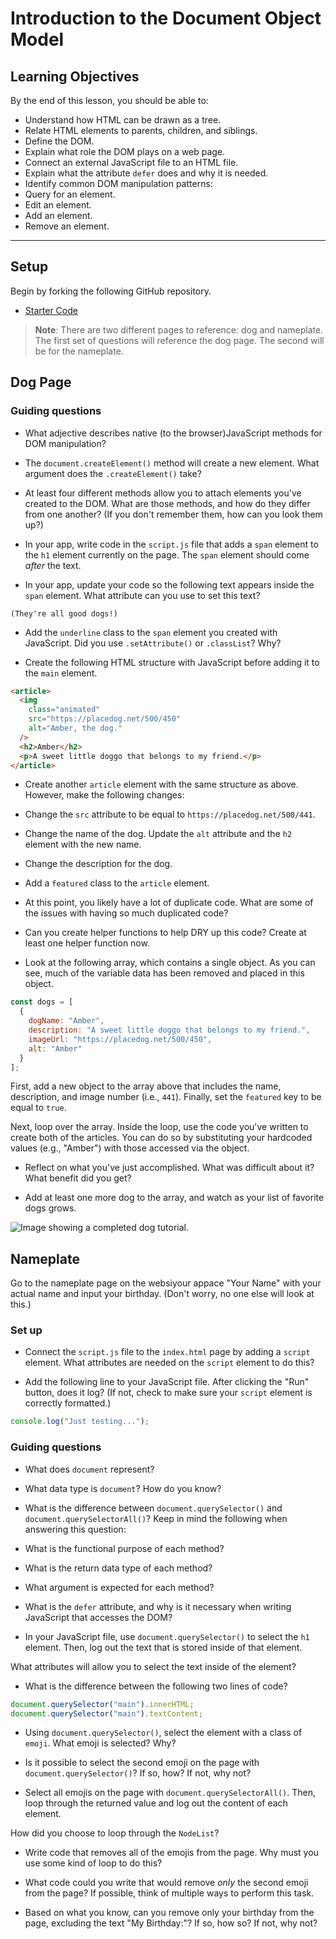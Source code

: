 # Introduction to the Document Object Model

## Learning Objectives

By the end of this lesson, you should be able to:

- Understand how HTML can be drawn as a tree.
- Relate HTML elements to parents, children, and siblings.
- Define the DOM.
- Explain what role the DOM plays on a web page.
- Connect an external JavaScript file to an HTML file.
- Explain what the attribute `defer` does and why it is needed.
- Identify common DOM manipulation patterns:
- Query for an element.
- Edit an element.
- Add an element.
- Remove an element.

---

## Setup

Begin by forking the following GitHub repository.

- [Starter Code](https://github.com/pursuit-curriculum-resources/starter-intro-to-dom)

> **Note**: There are two different pages to reference: dog and nameplate. The first set of questions will reference the dog page. The second will be for the nameplate.

## Dog Page

### Guiding questions

- What adjective describes native (to the browser)JavaScript methods for DOM manipulation?

- The `document.createElement()` method will create a new element. What argument does the `.createElement()` take?

- At least four different methods allow you to attach elements you've created to the DOM. What are those methods, and how do they differ from one another? (If you don't remember them, how can you look them up?)

- In your app, write code in the `script.js` file that adds a `span` element to the `h1` element currently on the page. The `span` element should come _after_ the text.

- In your app, update your code so the following text appears inside the `span` element. What attribute can you use to set this text?

```
(They're all good dogs!)
```

- Add the `underline` class to the `span` element you created with JavaScript. Did you use `.setAttribute()` or `.classList`? Why?

- Create the following HTML structure with JavaScript before adding it to the `main` element.

```html
<article>
  <img
    class="animated"
    src="https://placedog.net/500/450"
    alt="Amber, the dog."
  />
  <h2>Amber</h2>
  <p>A sweet little doggo that belongs to my friend.</p>
</article>
```

- Create another `article` element with the same structure as above. However, make the following changes:

- Change the `src` attribute to be equal to `https://placedog.net/500/441`.
- Change the name of the dog. Update the `alt` attribute and the `h2` element with the new name.
- Change the description for the dog.
- Add a `featured` class to the `article` element.

- At this point, you likely have a lot of duplicate code. What are some of the issues with having so much duplicated code?

- Can you create helper functions to help DRY up this code? Create at least one helper function now.

- Look at the following array, which contains a single object. As you can see, much of the variable data has been removed and placed in this object.

```js
const dogs = [
  {
    dogName: "Amber",
    description: "A sweet little doggo that belongs to my friend.",
    imageUrl: "https://placedog.net/500/450",
    alt: "Amber"
  }
];
```

First, add a new object to the array above that includes the name, description, and image number (i.e., `441`). Finally, set the `featured` key to be equal to `true`.

Next, loop over the array. Inside the loop, use the code you've written to create both of the articles. You can do so by substituting your hardcoded values (e.g., "Amber") with those accessed via the object.

- Reflect on what you've just accomplished. What was difficult about it? What benefit did you get?

- Add at least one more dog to the array, and watch as your list of favorite dogs grows.

![Image showing a completed dog tutorial.](../assets/completed-dog-tutorial.png)

## Nameplate

Go to the nameplate page on the websiyour appace "Your Name" with your actual name and input your birthday. (Don't worry, no one else will look at this.)

### Set up

- Connect the `script.js` file to the `index.html` page by adding a `script` element. What attributes are needed on the `script` element to do this?

- Add the following line to your JavaScript file. After clicking the "Run" button, does it log? (If not, check to make sure your `script` element is correctly formatted.)

```js
console.log("Just testing...");
```

### Guiding questions

- What does `document` represent?

- What data type is `document`? How do you know?

- What is the difference between `document.querySelector()` and `document.querySelectorAll()`? Keep in mind the following when answering this question:

- What is the functional purpose of each method?
- What is the return data type of each method?
- What argument is expected for each method?

- What is the `defer` attribute, and why is it necessary when writing JavaScript that accesses the DOM?

- In your JavaScript file, use `document.querySelector()` to select the `h1` element. Then, log out the text that is stored inside of that element.

What attributes will allow you to select the text inside of the element?

- What is the difference between the following two lines of code?

```js
document.querySelector("main").innerHTML;
document.querySelector("main").textContent;
```

- Using `document.querySelector()`, select the element with a class of `emoji`. What emoji is selected? Why?

- Is it possible to select the second emoji on the page with `document.querySelector()`? If so, how? If not, why not?

- Select all emojis on the page with `document.querySelectorAll()`. Then, loop through the returned value and log out the content of each element.

How did you choose to loop through the `NodeList`?

- Write code that removes all of the emojis from the page. Why must you use some kind of loop to do this?

- What code could you write that would remove _only_ the second emoji from the page? If possible, think of multiple ways to perform this task.

- Based on what you know, can you remove only your birthday from the page, excluding the text "My Birthday:"? If so, how so? If not, why not?
